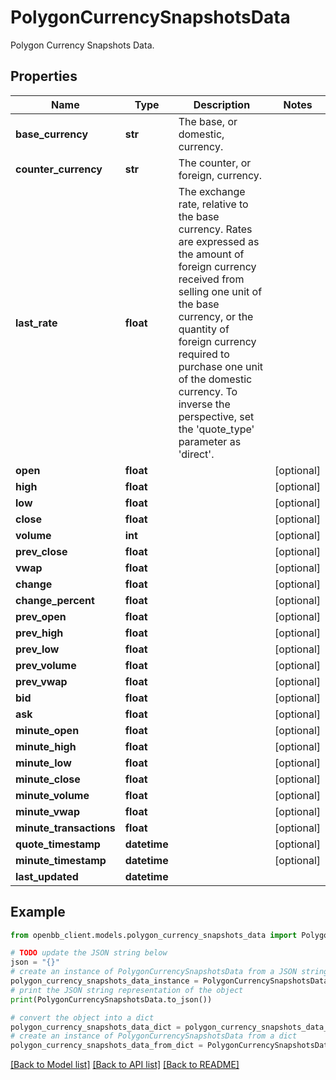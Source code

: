 # PolygonCurrencySnapshotsData

Polygon Currency Snapshots Data.

## Properties

Name | Type | Description | Notes
------------ | ------------- | ------------- | -------------
**base_currency** | **str** | The base, or domestic, currency. | 
**counter_currency** | **str** | The counter, or foreign, currency. | 
**last_rate** | **float** | The exchange rate, relative to the base currency. Rates are expressed as the amount of foreign currency received from selling one unit of the base currency, or the quantity of foreign currency required to purchase one unit of the domestic currency. To inverse the perspective, set the &#39;quote_type&#39; parameter as &#39;direct&#39;. | 
**open** | **float** |  | [optional] 
**high** | **float** |  | [optional] 
**low** | **float** |  | [optional] 
**close** | **float** |  | [optional] 
**volume** | **int** |  | [optional] 
**prev_close** | **float** |  | [optional] 
**vwap** | **float** |  | [optional] 
**change** | **float** |  | [optional] 
**change_percent** | **float** |  | [optional] 
**prev_open** | **float** |  | [optional] 
**prev_high** | **float** |  | [optional] 
**prev_low** | **float** |  | [optional] 
**prev_volume** | **float** |  | [optional] 
**prev_vwap** | **float** |  | [optional] 
**bid** | **float** |  | [optional] 
**ask** | **float** |  | [optional] 
**minute_open** | **float** |  | [optional] 
**minute_high** | **float** |  | [optional] 
**minute_low** | **float** |  | [optional] 
**minute_close** | **float** |  | [optional] 
**minute_volume** | **float** |  | [optional] 
**minute_vwap** | **float** |  | [optional] 
**minute_transactions** | **float** |  | [optional] 
**quote_timestamp** | **datetime** |  | [optional] 
**minute_timestamp** | **datetime** |  | [optional] 
**last_updated** | **datetime** |  | 

## Example

```python
from openbb_client.models.polygon_currency_snapshots_data import PolygonCurrencySnapshotsData

# TODO update the JSON string below
json = "{}"
# create an instance of PolygonCurrencySnapshotsData from a JSON string
polygon_currency_snapshots_data_instance = PolygonCurrencySnapshotsData.from_json(json)
# print the JSON string representation of the object
print(PolygonCurrencySnapshotsData.to_json())

# convert the object into a dict
polygon_currency_snapshots_data_dict = polygon_currency_snapshots_data_instance.to_dict()
# create an instance of PolygonCurrencySnapshotsData from a dict
polygon_currency_snapshots_data_from_dict = PolygonCurrencySnapshotsData.from_dict(polygon_currency_snapshots_data_dict)
```
[[Back to Model list]](../README.md#documentation-for-models) [[Back to API list]](../README.md#documentation-for-api-endpoints) [[Back to README]](../README.md)


